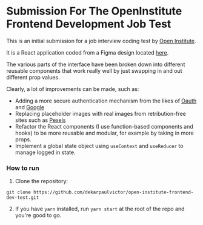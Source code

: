 # Submission For The OpenInstitute Frontend Development Job Test

This is an initial submission for a job interview coding test by [Open
Institute](https://openinstitute.africa/ "Open Institute").

It is a React application coded from a Figma design located [here](https://www.figma.com/file/dHqJGE6ZUcUoh7QtDXKxX7/Frontend-developer-test?node-id=0%3A1).

The various parts of the interface have been broken down into different
reusable components that work really well by just swapping in and out different
prop values.

Clearly, a lot of improvements can be made, such as:

  - Adding a more secure authentication mechanism from the likes of [Oauth](https://oauth.net/) and
    [Google]('https://developers.google.com/identity/protocols/oauth2')
  - Replacing placeholder images with real images from retribution-free sites
    such as [Pexels](https://pexels.com/)
  - Refactor the React components (I use function-based components and hooks)
    to be more reusable and modular, for example by taking in more props.
  - Implement a global state object using `useContext` and `useReducer` to
    manage logged in state.


### How to run

1. Clone the repository:

```
git clone https://github.com/dekarpaulvictor/open-institute-frontend-dev-test.git

```

2. If you have `yarn` installed, run `yarn start` at the root of the repo and
   you're good to go.




